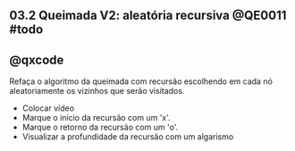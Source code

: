 ## 03.2 Queimada V2: aleatória recursiva        @QE0011 #todo
## @qxcode

Refaça o algoritmo da queimada com recursão escolhendo em cada nó aleatoriamente os vizinhos que serão visitados.

- Colocar vídeo
- Marque o início da recursão com um 'x'.
- Marque o retorno da recursão com um 'o'.
- Visualizar a profundidade da recursão com um algarismo

